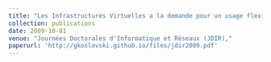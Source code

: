 ```yaml
---
title: "Les Infrastructures Virtuelles a la demande pour un usage flexible de l'Internet"
collection: publications
date: 2009-10-01
venue: "Journées Doctorales d'Informatique et Réseaux (JDIR),"
paperurl: 'http://gkoslovski.github.io/files/jdir2009.pdf'
---
```

